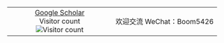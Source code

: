 <table>
  <tr>
    <td align="center" width="50%">
      <a href="https://scholar.google.com/citations?hl=zh-CN&user=y1myk_IAAAAJ&view_op=list_works&sortby=pubdate">Google Scholar</a><br>
      Visitor count<br>
      <img src="https://profile-counter.glitch.me/Boli-trainee/count.svg" alt="Visitor count">
    </td>
    <td align="center" width="50%">
      <p>欢迎交流 WeChat：Boom5426 </p>
<!--       <img src="weixin.jpg" alt="WeChat width"="20px"> -->
    </td>
  </tr>
</table>
